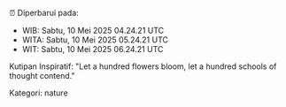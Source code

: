 ⏰ Diperbarui pada:
- WIB: Sabtu, 10 Mei 2025 04.24.21 UTC
- WITA: Sabtu, 10 Mei 2025 05.24.21 UTC
- WIT: Sabtu, 10 Mei 2025 06.24.21 UTC

Kutipan Inspiratif:
"Let a hundred flowers bloom, let a hundred schools of thought contend."


Kategori: nature

